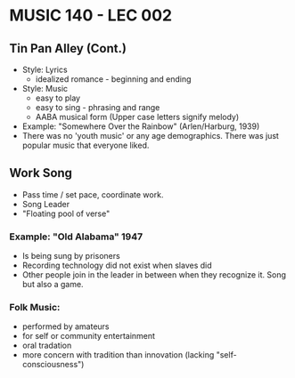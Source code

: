 # MUSIC 140 - LEC 002

## Tin Pan Alley (Cont.)
- Style: Lyrics
  - idealized romance - beginning and ending
- Style: Music
  - easy to play
  - easy to sing - phrasing and range
  - AABA musical form (Upper case letters signify melody)
- Example: "Somewhere Over the Rainbow" (Arlen/Harburg, 1939)
- There was no 'youth music' or any age demographics. There was just popular music that everyone liked.

## Work Song
- Pass time / set pace, coordinate work.
- Song Leader
- "Floating pool of verse"

### Example: "Old Alabama" 1947
- Is being sung by prisoners
- Recording technology did not exist when slaves did
- Other people join in the leader in between when they recognize it. Song but also a game.

### Folk Music:
- performed by amateurs
- for self or community entertainment
- oral tradation
- more concern with tradition than innovation (lacking "self-consciousness")
<!--stackedit_data:
eyJoaXN0b3J5IjpbMTYwODA3ODEyNiwzNDQ2NDg5MywtMTM2OD
A2ODQ0NywtMTM2ODA2ODQ0NywtMTIxNTYyODQ5LC0zNDYyNzEx
MTEsMzY2MDgzMjk2LDI3OTU1NTUzNCw1MDM2ODk0NjldfQ==
-->